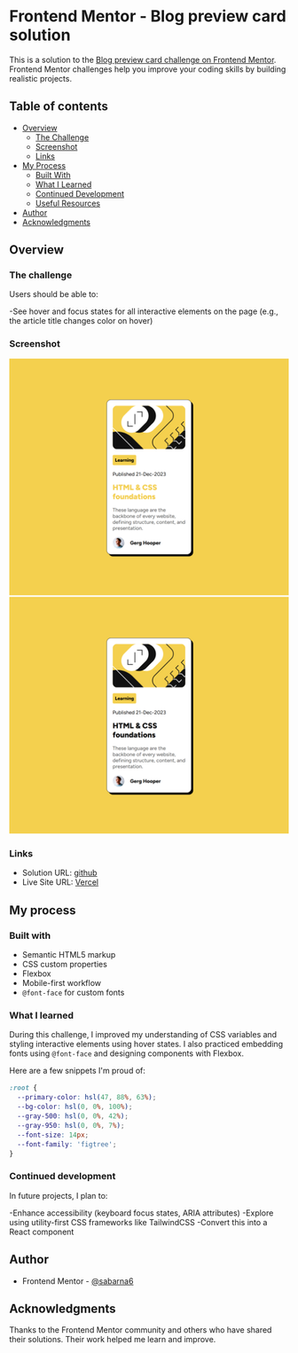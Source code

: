 # Frontend Mentor - Blog preview card solution

This is a solution to the [Blog preview card challenge on Frontend Mentor](https://www.frontendmentor.io/challenges/blog-preview-card-ckPaj01IcS). Frontend Mentor challenges help you improve your coding skills by building realistic projects. 

## Table of contents

- [Overview](#overview)
  - [The Challenge](#the-challenge)
  - [Screenshot](#screenshot)
  - [Links](#links)
- [My Process](#my-process)
  - [Built With](#built-with)
  - [What I Learned](#what-i-learned)
  - [Continued Development](#continued-development)
  - [Useful Resources](#useful-resources)
- [Author](#author)
- [Acknowledgments](#acknowledgments)

## Overview

### The challenge

Users should be able to:

-See hover and focus states for all interactive elements on the page (e.g., the article title changes color on hover)

### Screenshot

![](blog-preview-card-main/my_design/TabletActive.png)
![](blog-preview-card-main/my_design/TabletView.png)

### Links

- Solution URL: [github](https://github.com/SABARNA6/Blog_preview_ard_solution_FrontendMentor)
- Live Site URL: [Vercel](https://blog-preview-ard-solution-frontend.vercel.app/)

## My process

### Built with

- Semantic HTML5 markup
- CSS custom properties
- Flexbox
- Mobile-first workflow
- `@font-face` for custom fonts


### What I learned
During this challenge, I improved my understanding of CSS variables and styling interactive elements using hover states. I also practiced embedding fonts using `@font-face` and designing components with Flexbox.

Here are a few snippets I'm proud of:

```css
:root {
  --primary-color: hsl(47, 88%, 63%);
  --bg-color: hsl(0, 0%, 100%);
  --gray-500: hsl(0, 0%, 42%);
  --gray-950: hsl(0, 0%, 7%);
  --font-size: 14px;
  --font-family: 'figtree';
}
```
### Continued development
In future projects, I plan to:

-Enhance accessibility (keyboard focus states, ARIA attributes)
-Explore using utility-first CSS frameworks like TailwindCSS
-Convert this into a React component


## Author

- Frontend Mentor - [@sabarna6](https://www.frontendmentor.io/profile/sabarna6)


## Acknowledgments
Thanks to the Frontend Mentor community and others who have shared their solutions. Their work helped me learn and improve.
